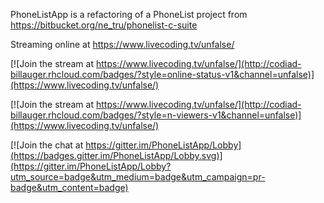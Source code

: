 PhoneListApp is a refactoring of a PhoneList project from https://bitbucket.org/ne_tru/phonelist-c-suite

Streaming online at https://www.livecoding.tv/unfalse/

[![Join the stream at https://www.livecoding.tv/unfalse/](http://codiad-billauger.rhcloud.com/badges/?style=online-status-v1&channel=unfalse)](https://www.livecoding.tv/unfalse/)

[![Join the stream at https://www.livecoding.tv/unfalse/](http://codiad-billauger.rhcloud.com/badges/?style=n-viewers-v1&channel=unfalse)](https://www.livecoding.tv/unfalse/)

[![Join the chat at https://gitter.im/PhoneListApp/Lobby](https://badges.gitter.im/PhoneListApp/Lobby.svg)](https://gitter.im/PhoneListApp/Lobby?utm_source=badge&utm_medium=badge&utm_campaign=pr-badge&utm_content=badge)
